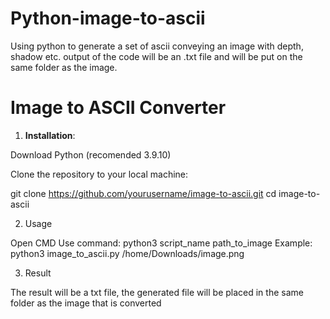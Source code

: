 # Python-image-to-ascii
Using python to generate a set of ascii conveying an image with depth, shadow etc. output of the code will be an .txt file and will be put on the same folder as the image.

# Image to ASCII Converter

1. **Installation**:

  Download Python (recomended 3.9.10)

   Clone the repository to your local machine:

   git clone https://github.com/yourusername/image-to-ascii.git
   cd image-to-ascii

2. Usage

  Open CMD
  Use command:
  python3 script_name path_to_image
  Example:
  python3 image_to_ascii.py /home/Downloads/image.png

3. Result

The result will be a txt file, the generated file will be placed in the same folder as the image that is converted
